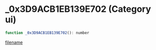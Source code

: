 # _0x3D9ACB1EB139E702 (Category ui)

```js
function _0x3D9ACB1EB139E702(): number
```

[filename](_0x3D9ACB1EB139E702_m.md ':include')
